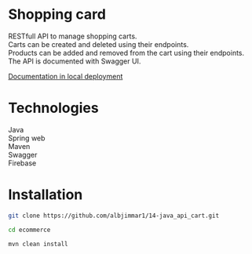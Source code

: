 # Shopping card

RESTfull API to manage shopping carts.<br>
Carts can be created and deleted using their endpoints.<br>
Products can be added and removed from the cart using their endpoints.<br>
The API is documented with Swagger UI.

[Documentation in local deployment](http://localhost:8080/swagger-ui/index.html)

# Technologies

Java<br>
Spring web<br>
Maven<br>
Swagger<br>
Firebase<br>

# Installation

```sh
git clone https://github.com/albjimmar1/14-java_api_cart.git
```
```sh
cd ecommerce
```
```sh
mvn clean install
```